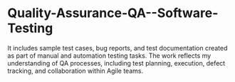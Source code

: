 # Quality-Assurance-QA--Software-Testing
 It includes sample test cases, bug reports, and test documentation created as part of manual and automation testing tasks. The work reflects my understanding of QA processes, including test planning, execution, defect tracking, and collaboration within Agile teams.
